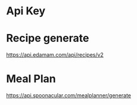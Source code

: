 
# **Api Key**

# Recipe generate
https://api.edamam.com/api/recipes/v2

# Meal Plan
https://api.spoonacular.com/mealplanner/generate

